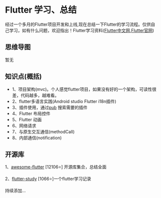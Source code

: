 # Flutter 学习、总结
经过一个多月的Flutter项目开发和上线,现在总结一下Flutter的学习流程。仅供自己学习，如有什么问题，欢迎指出！Flutter学习资料([Flutter中文网](https://flutterchina.club),[Flutter官网](https://flutterchina.club))

## 思维导图

暂无

## 知识点(概括)
- 1、项目架构(mvc)。个人感觉flutter项目，如果没有好的一个架构，可读性很差，代码越多，越难看。
- 2、flutter多语言实践(Android studio Flutter i18n插件)
- 3、插件使用，通过[pub](https://pub.dartlang.org/packages/) 搜索需要的插件
- 4、Flutter 布局控件
- 5、Flutter 动画
- 6、网络请求
- 7、与原生交互通信(methodCall)
- 8、内部通信(notification)

## 开源库

1、[awesome-flutter](https://github.com/Solido/awesome-flutter) [12106⭐] 开源库集合，总结全面

2、[flutter-study](https://github.com/yang7229693/flutter-study) [1066⭐]一个flutter学习记录

持续添加...

